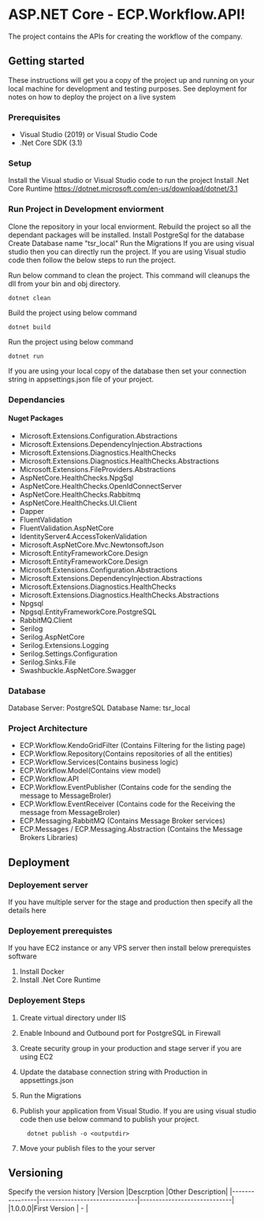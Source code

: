 

# ASP.NET Core - ECP.Workflow.API!

The project contains the APIs for creating the workflow of the company.

## Getting started
These instructions will get you a copy of the project up and running on your local machine for development and testing purposes. See deployment for notes on how to deploy the project on a live system


### Prerequisites  

 - Visual Studio (2019)  or Visual Studio Code 
 - .Net Core SDK (3.1)

### Setup

Install the Visual studio or Visual Studio code to run the project
Install .Net Core Runtime https://dotnet.microsoft.com/en-us/download/dotnet/3.1

    
### Run Project in Development enviorment
Clone the repository in your local enviorment.
Rebuild the project so all the dependant packages will be installed.
Install PostgreSql for the database
Create Database name "tsr_local"
Run the Migrations
If you are using visual studio then you can directly run the project.
If you are using Visual studio code then follow the below steps to run the project.

Run below command to clean the project. This command will cleanups the dll from your bin and obj directory.
 
    dotnet clean

 Build the project using below command 
 
    dotnet build 
Run the project using below command

    dotnet run

If you are using your local copy of the database then set your connection string in appsettings.json file of your project.

### Dependancies

#### Nuget Packages

- Microsoft.Extensions.Configuration.Abstractions
- Microsoft.Extensions.DependencyInjection.Abstractions
- Microsoft.Extensions.Diagnostics.HealthChecks
- Microsoft.Extensions.Diagnostics.HealthChecks.Abstractions
- Microsoft.Extensions.FileProviders.Abstractions
- AspNetCore.HealthChecks.NpgSql
- AspNetCore.HealthChecks.OpenIdConnectServer
- AspNetCore.HealthChecks.Rabbitmq
- AspNetCore.HealthChecks.UI.Client
- Dapper
- FluentValidation
- FluentValidation.AspNetCore
- IdentityServer4.AccessTokenValidation
- Microsoft.AspNetCore.Mvc.NewtonsoftJson
- Microsoft.EntityFrameworkCore.Design
- Microsoft.EntityFrameworkCore.Design
- Microsoft.Extensions.Configuration.Abstractions
- Microsoft.Extensions.DependencyInjection.Abstractions
- Microsoft.Extensions.Diagnostics.HealthChecks
- Microsoft.Extensions.Diagnostics.HealthChecks.Abstractions
- Npgsql
- Npgsql.EntityFrameworkCore.PostgreSQL
- RabbitMQ.Client
- Serilog
- Serilog.AspNetCore
- Serilog.Extensions.Logging
- Serilog.Settings.Configuration
- Serilog.Sinks.File
- Swashbuckle.AspNetCore.Swagger


### Database

Database Server: PostgreSQL
Database Name: tsr_local

### Project Architecture

 - ECP.Workflow.KendoGridFilter (Contains Filtering for the listing page)
 - ECP.Workflow.Repository(Contains  repositories of all the entities) 
 - ECP.Workflow.Services(Contains business   logic)
 - ECP.Workflow.Model(Contains view model)
 - ECP.Workflow.API
 - ECP.Workflow.EventPublisher (Contains code for the sending the message to MessageBroler)
 - ECP.Workflow.EventReceiver (Contains code for the Receiving the message from MessageBroler)
 - ECP.Messaging.RabbitMQ (Contains Message Broker services) 
 - ECP.Messages / ECP.Messaging.Abstraction (Contains the Message Brokers Libraries)



## Deployment
### Deployement server
If you have multiple server for the stage and production then specify all the details here

### Deployement prerequistes
If you have EC2 instance or any VPS server then install below prerequistes software
1.  Install Docker
2.  Install .Net Core Runtime

### Deployement Steps
1. Create virtual directory under IIS
2. Enable Inbound and Outbound port for PostgreSQL in Firewall
3. Create security group in your production and stage server if you are using EC2 
4. Update the database connection string with Production in appsettings.json
5. Run the Migrations
6. Publish your application from Visual Studio.
 If you are using visual studio code then use below command to publish your project. 

         dotnet publish -o <outputdir>
         
6. Move your publish files to the your server

## Versioning
Specify the version history
|Version                |Descrption	|Other Description|
|----------------|-------------------------------|-----------------------------|
|1.0.0.0|First Version            | -           |

